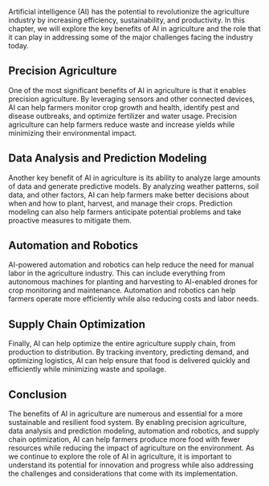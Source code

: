 
Artificial intelligence (AI) has the potential to revolutionize the agriculture industry by increasing efficiency, sustainability, and productivity. In this chapter, we will explore the key benefits of AI in agriculture and the role that it can play in addressing some of the major challenges facing the industry today.

Precision Agriculture
---------------------

One of the most significant benefits of AI in agriculture is that it enables precision agriculture. By leveraging sensors and other connected devices, AI can help farmers monitor crop growth and health, identify pest and disease outbreaks, and optimize fertilizer and water usage. Precision agriculture can help farmers reduce waste and increase yields while minimizing their environmental impact.

Data Analysis and Prediction Modeling
-------------------------------------

Another key benefit of AI in agriculture is its ability to analyze large amounts of data and generate predictive models. By analyzing weather patterns, soil data, and other factors, AI can help farmers make better decisions about when and how to plant, harvest, and manage their crops. Prediction modeling can also help farmers anticipate potential problems and take proactive measures to mitigate them.

Automation and Robotics
-----------------------

AI-powered automation and robotics can help reduce the need for manual labor in the agriculture industry. This can include everything from autonomous machines for planting and harvesting to AI-enabled drones for crop monitoring and maintenance. Automation and robotics can help farmers operate more efficiently while also reducing costs and labor needs.

Supply Chain Optimization
-------------------------

Finally, AI can help optimize the entire agriculture supply chain, from production to distribution. By tracking inventory, predicting demand, and optimizing logistics, AI can help ensure that food is delivered quickly and efficiently while minimizing waste and spoilage.

Conclusion
----------

The benefits of AI in agriculture are numerous and essential for a more sustainable and resilient food system. By enabling precision agriculture, data analysis and prediction modeling, automation and robotics, and supply chain optimization, AI can help farmers produce more food with fewer resources while reducing the impact of agriculture on the environment. As we continue to explore the role of AI in agriculture, it is important to understand its potential for innovation and progress while also addressing the challenges and considerations that come with its implementation.
